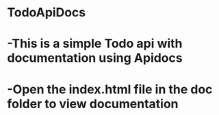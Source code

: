 # TodoApiDocs
# -This is a simple Todo api with documentation using Apidocs
# -Open the index.html file in the doc folder to view documentation
